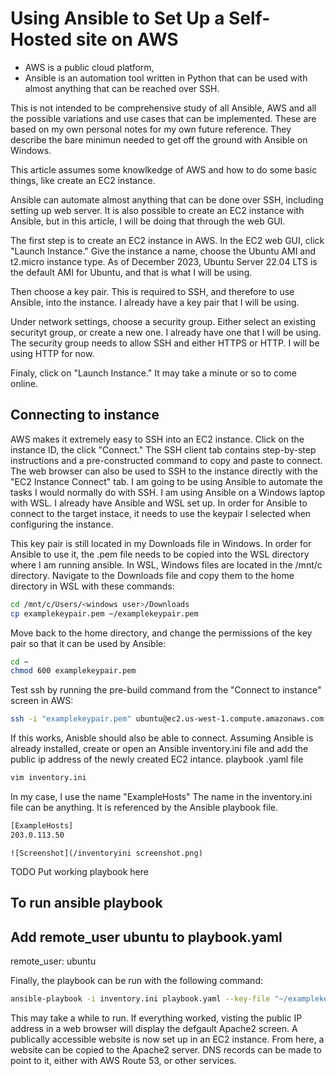 # Using Ansible to Set Up a Self-Hosted site on AWS

- AWS is a public cloud platform,
- Ansible is an automation tool written in Python that can be used with almost anything that can be reached over SSH.

This is not intended to be comprehensive study of all Ansible, AWS and all the possible variations and use cases that can be implemented. These are based on my own personal notes for my own future reference. They describe the bare minimun needed to get off the ground with Ansible on Windows.

This article assumes some knowlkedge of AWS and how to do some basic things, like create an EC2 instance.

Ansible can automate almost anything that can be done over SSH, including setting up web server. It is also possible to create an EC2 instance with Ansible, but in this article, I will be doing that through the web GUI.

The first step is to create an EC2 instance in AWS. In the EC2 web GUI, click "Launch Instance." Give the instance a name, choose the Ubuntu AMI and t2.micro instance type. As of December 2023, Ubuntu Server 22.04 LTS is the default AMI for Ubuntu, and that is what I will be using.

Then choose a key pair. This is required to SSH, and therefore to use Ansible, into the instance. I already have a key pair that I will be using.

Under network settings, choose a security group. Either select an existing securityt group, or create a new one. I already have one that I will be using. The security group needs to allow SSH and either HTTPS or HTTP. I will be using HTTP for now.

Finaly, click on "Launch Instance." It may take a minute or so to come online.

## Connecting to instance

AWS makes it extremely easy to SSH into an EC2 instance. Click on the instance ID, the click "Connect." The SSH client tab contains step-by-step instructions and a pre-constructed command to copy and paste to connect. The web browser can also be used to SSH to the instance directly with the "EC2 Instance Connect" tab. I am going to be using Ansible to automate the tasks I would normally do with SSH. I am using Ansible on a Windows laptop with WSL. I already have Ansible and WSL set up. In order for Ansible to connect to the target instace, it needs to use the keypair I selected when configuring the instance.

This key pair is still located in my Downloads file in Windows. In order for Ansible to use it, the .pem file needs to be copied into the WSL directory where I am running ansible. In WSL, Windows files are located in the /mnt/c directory. Navigate to the Downloads file and copy them to the home directory in WSL with these commands:

```bash
cd /mnt/c/Users/<windows user>/Downloads
cp examplekeypair.pem ~/examplekeypair.pem
```

Move back to the home directory, and change the permissions of the key pair so that it can be used by Ansible:

```bash
cd ~
chmod 600 examplekeypair.pem
```

Test ssh by running the pre-build command from the "Connect to instance" screen in AWS:

```bash
ssh -i "examplekeypair.pem" ubuntu@ec2.us-west-1.compute.amazonaws.com
```

If this works, Anisble should also be able to connect. Assuming Ansible is already installed, create or open an Ansible inventory.ini file and add the public ip address of the newly created EC2 intance. playbook .yaml file

```bash
vim inventory.ini
```

In my case, I use the name "ExampleHosts" The name in the inventory.ini file can be anything. It is referenced by the Ansible playbook file.

```bash
[ExampleHosts]
203.0.113.50
```

    ![Screenshot](/inventoryini screenshot.png)



TODO Put working playbook here


## To run ansible playbook 
## Add remote_user ubuntu to playbook.yaml
remote_user: ubuntu

Finally, the playbook can be run with the following command:

 ```bash
ansible-playbook -i inventory.ini playbook.yaml --key-file "~/examplekeypair.pem"
```

This may take a while to run. If everything worked, visting the public IP address in a web browser will display the defgault Apache2 screen. A publically accessible website is now set up in an EC2 instance. From here, a website can be copied to the Apache2 server. DNS records can be made to point to it, either with AWS Route 53, or other services.

